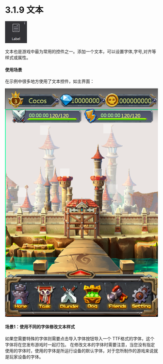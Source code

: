# 3.1.9 文本

 
![image](res/image092.png)

文本也是游戏中最为常用的控件之一。添加一个文本，可以设置字体,字号,对齐等样式或属性。


#### 使用场景
在示例中很多地方使用了文本控件，如主界面：
   
![image](res/image093.png)

#### 场景1：使用不同的字体修改文本样式
如果您需要特殊的字体则需要点击导入字体按钮导入一个 TTF格式的字体，这个字体将在您发布游戏时一起打包。
在修改文本的字体时需要注意，当您没有指定使用的字体时，使用的字体是所运行设备的默认字体，对于您所制作的游戏来说就是玩家设备的字体。

